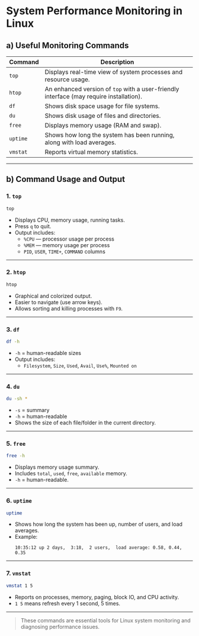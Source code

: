 # System Performance Monitoring in Linux

## a) Useful Monitoring Commands

| Command | Description |
|---------|-------------|
| `top`   | Displays real-time view of system processes and resource usage. |
| `htop`  | An enhanced version of `top` with a user-friendly interface (may require installation). |
| `df`    | Shows disk space usage for file systems. |
| `du`    | Shows disk usage of files and directories. |
| `free`  | Displays memory usage (RAM and swap). |
| `uptime`| Shows how long the system has been running, along with load averages. |
| `vmstat`| Reports virtual memory statistics. |

---

## b) Command Usage and Output

### 1. `top`
```bash
top
```
- Displays CPU, memory usage, running tasks.
- Press `q` to quit.
- Output includes:
  - `%CPU` — processor usage per process
  - `%MEM` — memory usage per process
  - `PID`, `USER`, `TIME+`, `COMMAND` columns

---

### 2. `htop`
```bash
htop
```
- Graphical and colorized output.
- Easier to navigate (use arrow keys).
- Allows sorting and killing processes with `F9`.

---

### 3. `df`
```bash
df -h
```
- `-h` = human-readable sizes
- Output includes:
  - `Filesystem`, `Size`, `Used`, `Avail`, `Use%`, `Mounted on`

---

### 4. `du`
```bash
du -sh *
```
- `-s` = summary
- `-h` = human-readable
- Shows the size of each file/folder in the current directory.

---

### 5. `free`
```bash
free -h
```
- Displays memory usage summary.
- Includes `total`, `used`, `free`, `available` memory.
- `-h` = human-readable.

---

### 6. `uptime`
```bash
uptime
```
- Shows how long the system has been up, number of users, and load averages.
- Example:
  ```
  10:35:12 up 2 days,  3:18,  2 users,  load average: 0.58, 0.44, 0.35
  ```

---

### 7. `vmstat`
```bash
vmstat 1 5
```
- Reports on processes, memory, paging, block IO, and CPU activity.
- `1 5` means refresh every 1 second, 5 times.

---

> These commands are essential tools for Linux system monitoring and diagnosing performance issues.
